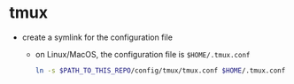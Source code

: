 # tmux

- create a symlink for the configuration file

  - on Linux/MacOS, the configuration file is `$HOME/.tmux.conf`

    ```sh
    ln -s $PATH_TO_THIS_REPO/config/tmux/tmux.conf $HOME/.tmux.conf
    ```
